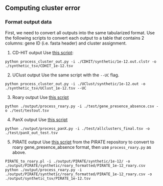 ## Computing cluster error

### Format output data
First, we need to convert all outputs into the same tabularized format. Use the following scripts to convert each output to a table that contains 2 columns: gene ID (i.e. fasta header) and cluster assignment. 

1. CD-HIT output
Use [this script](https://github.com/dsurujon/BFClust_scripts_data/blob/master/scripts/process_cluster_out.py): 
```
python process_cluster_out.py -i ./CDHIT/synthetic/1e-12.out.clstr -o ./synthetic_tsv/CDHIT_1e-12.tsv
```

2. UClust output
Use the same script with the ```--UC``` flag. 
```
python process_cluster_out.py -i ./UClust/synthetic/1e-12.out -o ./synthetic_tsv/UClust_1e-12.tsv --UC
```

3. Roary output
Use [this script](https://github.com/dsurujon/BFClust_scripts_data/blob/master/scripts/process_roary.py)
```
python ./output/process_roary.py -i ./test/gene_presence_absence.csv -o ./test/testout.tsv
```


4. PanX output
Use [this script](https://github.com/dsurujon/BFClust_scripts_data/blob/master/scripts/process_panX.py)
```
python ./output/process_panX.py -i ./test/allclusters_final.tsv -o ./test/panX_out_test.tsv
```

5. PIRATE output
Use [this script](https://github.com/SionBayliss/PIRATE/blob/master/tools/convert_format/PIRATE_to_roary.pl) from the PIRATE repository to convert to roary gene_presence_absence format, then use ```process_roary.py``` as above.
```
PIRATE_to_roary.pl -i ./output/PIRATE/synthetic/1e-12/ -o ./output/PIRATE/synthetic/roary_formatted/PIRATE_1e-12_roary.csv
python ./output/process_roary.py -i ./output/PIRATE/synthetic/roary_formatted/PIRATE_1e-12_roary.csv -o ./output/synthetic_tsv/PIRATE_1e-12.tsv
```
